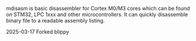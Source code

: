 mdisasm is basic disassembler for Cortex M0/M3 cores which can be found on STM32, LPC 1xxx and other microcontrollers. It can quickly disassemble binary file to a readable assembly listing. 

2025-03-17  Forked blippy
